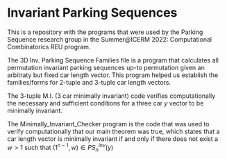 # Invariant Parking Sequences

This is a repository with the programs that were used by the Parking Sequence research group in the Summer@ICERM 2022: Computational Combinatorics REU program.</br>

The 3D Inv. Parking Sequence Families file is a program that calculates all permutation invariant parking sequences up-to permutation given an arbitraty but fixed car length vector. This program helped us establish the families/forms for 2-tuple and 3-tuple car length vectors.</br>

The 3-tuple M.I. (3 car minimally invariant) code verifies computationally the necessary and sufficient conditions for a three car *y* vector to be minimally invariant.
</br>

The Minimally_Invariant_Checker program is the code that was used to verify computationally that our main theorem was true, which states that a car length vector
is minimally invariant if and only if there does not exist a $w > 1$ such that $(1^{n-1}, w) \in PS_{n}^{inv}(y)$
